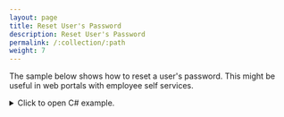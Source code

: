 ```yaml
---
layout: page
title: Reset User's Password
description: Reset User's Password
permalink: /:collection/:path
weight: 7
---
```


The sample below shows how to reset a user's password. 
This might be useful in web portals with employee self services.  

<details>
<summary>Click to open C# example.</summary>
{% highlight csharp %}
// open connection
ERPConnect.R3Connection con = new R3Connection("SAPServer",00,"SAPUser","Password","EN","800");
con.Open();
  
// Create function object
RFCFunction func = con.CreateFunction("BAPI_USER_CHANGE");
  
// set the user's name
Console.WriteLine("Please type user's name to reset password");
string UserName = Console.ReadLine();
func.Exports["USERNAME"].ParamValue = UserName;
  
// set a new password
func.Exports["PASSWORD"].ToStructure()["BAPIPWD"] = "init01";
  
// set the X field to indicate that the password should be changed
func.Exports["PASSWORDX"].ToStructure()["BAPIPWD"] = "X";
  
// Execut e the function          
func.Execute();
  
// loop return table and output messages
foreach(RFCStructure retrow in func.Tables["RETURN"].Rows)
    Console.WriteLine(retrow["MESSAGE"].ToString());
  
con.Close();
  
Console.WriteLine("");
Console.WriteLine("Press enter to quit.");
Console.ReadLine();
{% endhighlight %}
</details>
